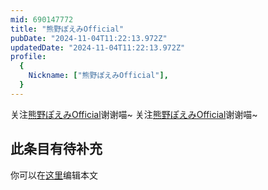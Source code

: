 ```yaml
---
mid: 690147772
title: "熊野ぽえみOfficial"
pubDate: "2024-11-04T11:22:13.972Z"
updatedDate: "2024-11-04T11:22:13.972Z"
profile:
  {
    Nickname: ["熊野ぽえみOfficial"],
  }
---
```


关注[熊野ぽえみOfficial](https://space.bilibili.com/690147772)谢谢喵~ 关注[熊野ぽえみOfficial](https://space.bilibili.com/690147772)谢谢喵~

## 此条目有待补充
你可以在[这里](https://github.com/Yuhanawa/VTuber.ICU-Content/edit/master/v/熊野ぽえみOfficial/index.md)编辑本文
